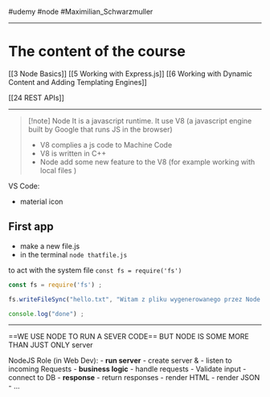 #udemy #node #Maximilian_Schwarzmuller 

----
# The content of the course

[[3 Node Basics]]
[[5 Working with Express.js]]
[[6 Working with Dynamic Content and Adding Templating Engines]]




[[24 REST APIs]]




----
>[!note] Node
>It is a javascript runtime.
>It use V8 (a javascript engine  built by Google that runs JS in the browser)
>	- V8 complies a js code to Machine Code
>	- V8 is written in C++
>- Node add some new feature to the V8 (for example working with local files )
>
 
VS Code:
- material icon 

## First app
- make a new file.js
- in the terminal `node thatfile.js`

to act with the system file `const fs = require('fs')`
```js
const fs = require('fs') ;

fs.writeFileSync("hello.txt", "Witam z pliku wygenerowanego przez Node fs") ;

console.log("done") ;
```
----
==WE USE NODE TO RUN A SEVER CODE== BUT NODE IS SOME MORE THAN JUST ONLY server

NodeJS  Role (in Web Dev):
	- **run server** 
		- create  server & 
		- listen to incoming Requests
	- **business logic** 
		- handle requests
		- Validate input
		- connect to DB
	- **response**
		- return responses
			- render HTML
			- render JSON
			- ...



